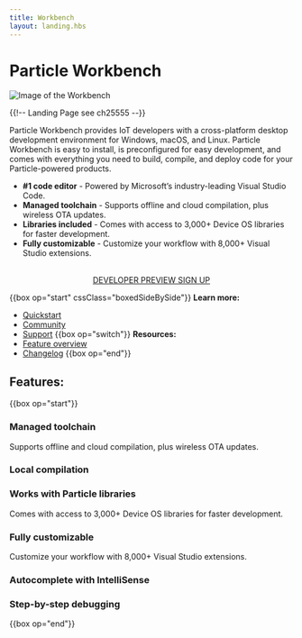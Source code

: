 ```yaml
---
title: Workbench
layout: landing.hbs
---
```


# Particle Workbench
![Image of the Workbench ](/assets/images/workbench-hero.png)

{{!-- Landing Page see ch25555 --}}

Particle Workbench provides IoT developers with a cross-platform desktop development environment for Windows, macOS, and Linux. Particle Workbench is easy to install, is preconfigured for easy development, and comes with everything you need to build, compile, and deploy code for your Particle-powered products.

- <b>#1 code editor</b> - Powered by Microsoft’s industry-leading Visual Studio Code.
- <b>Managed toolchain</b> - Supports offline and cloud compilation, plus wireless OTA updates.
- <b>Libraries included</b> - Comes with access to 3,000+ Device OS libraries for faster development.
- <b>Fully customizable</b> - Customize your workflow with 8,000+ Visual Studio extensions.

<div  align="center">
<br />
<a href="https://setup.particle.io/"  target="_blank" class="button">DEVELOPER PREVIEW SIGN UP</a>
</div>

{{box op="start" cssClass="boxedSideBySide"}}
**Learn more:**
- [Quickstart](https://community.particle.io/t/tutorial-installing-the-particle-workbench-developer-preview/44244)
- [Community](https://community.particle.io/c/particle-workbench)
- [Support](https://community.particle.io/t/information-how-to-report-bugs-and-provide-feedback/44245)
{{box op="switch"}}
**Resources:**
- [Feature overview](https://community.particle.io/t/feature-overview-of-particle-workbench/44458)
- [Changelog](https://community.particle.io/t/developer-preview-changelog-october-30-2018/44855)
{{box op="end"}}

## Features:
{{box op="start"}}
### Managed toolchain
Supports offline and cloud compilation, plus wireless OTA updates.

### Local compilation

### Works with Particle libraries
Comes with access to 3,000+ Device OS libraries for faster development.

### Fully customizable
Customize your workflow with 8,000+ Visual Studio extensions.

### Autocomplete with IntelliSense

### Step-by-step debugging

{{box op="end"}}
